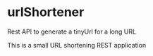 # urlShortener
Rest API to generate a tinyUrl for a long URL

This is a small URL shortening REST application

